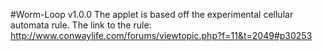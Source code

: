 #Worm-Loop v1.0.0
The applet is based off the experimental cellular automata rule. 
The link to the rule: http://www.conwaylife.com/forums/viewtopic.php?f=11&t=2049#p30253
